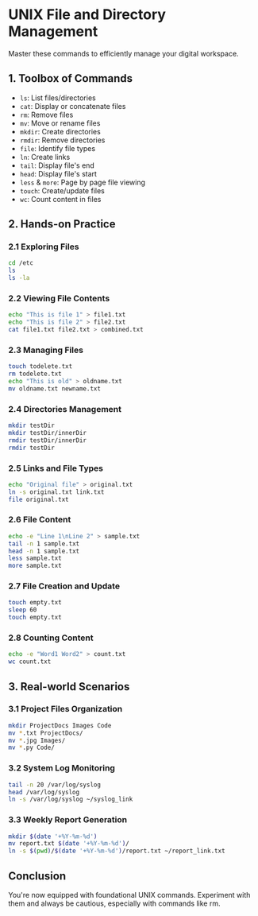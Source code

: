 
# UNIX File and Directory Management

Master these commands to efficiently manage your digital workspace.

## 1. Toolbox of Commands

- `ls`: List files/directories
- `cat`: Display or concatenate files
- `rm`: Remove files
- `mv`: Move or rename files
- `mkdir`: Create directories
- `rmdir`: Remove directories
- `file`: Identify file types
- `ln`: Create links
- `tail`: Display file's end
- `head`: Display file's start
- `less` & `more`: Page by page file viewing
- `touch`: Create/update files
- `wc`: Count content in files

## 2. Hands-on Practice

### 2.1 Exploring Files
```bash
cd /etc
ls
ls -la
```

### 2.2 Viewing File Contents
```bash
echo "This is file 1" > file1.txt
echo "This is file 2" > file2.txt
cat file1.txt file2.txt > combined.txt
```

### 2.3 Managing Files
```bash
touch todelete.txt
rm todelete.txt
echo "This is old" > oldname.txt
mv oldname.txt newname.txt
```

### 2.4 Directories Management
```bash
mkdir testDir
mkdir testDir/innerDir
rmdir testDir/innerDir
rmdir testDir
```

### 2.5 Links and File Types
```bash
echo "Original file" > original.txt
ln -s original.txt link.txt
file original.txt
```

### 2.6 File Content
```bash
echo -e "Line 1\nLine 2" > sample.txt
tail -n 1 sample.txt
head -n 1 sample.txt
less sample.txt
more sample.txt
```

### 2.7 File Creation and Update
```bash
touch empty.txt
sleep 60
touch empty.txt
```

### 2.8 Counting Content
```bash
echo -e "Word1 Word2" > count.txt
wc count.txt
```

## 3. Real-world Scenarios

### 3.1 Project Files Organization
```bash
mkdir ProjectDocs Images Code
mv *.txt ProjectDocs/
mv *.jpg Images/
mv *.py Code/
```

### 3.2 System Log Monitoring
```bash
tail -n 20 /var/log/syslog
head /var/log/syslog
ln -s /var/log/syslog ~/syslog_link
```

### 3.3 Weekly Report Generation
```bash
mkdir $(date '+%Y-%m-%d')
mv report.txt $(date '+%Y-%m-%d')/
ln -s $(pwd)/$(date '+%Y-%m-%d')/report.txt ~/report_link.txt
```

## Conclusion
You're now equipped with foundational UNIX commands. Experiment with them and always be cautious, especially with commands like rm.


